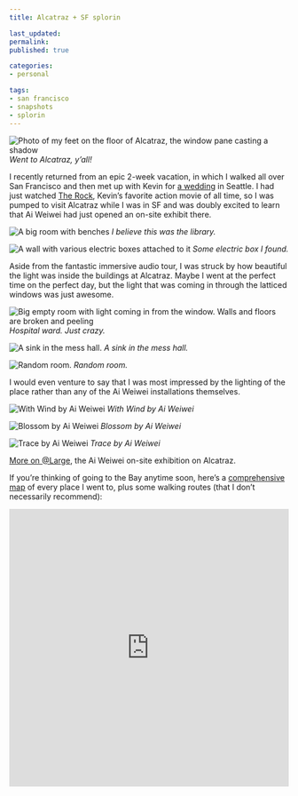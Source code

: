 ```yaml
---
title: Alcatraz + SF splorin

last_updated: 
permalink: 
published: true

categories:
- personal

tags:
- san francisco
- snapshots
- splorin
---
```


![Photo of my feet on the floor of Alcatraz, the window pane casting a shadow](/assets/images/2014-10-17-alcatraz-feet.jpg)
_Went to Alcatraz, y’all!_

I recently returned from an epic 2-week vacation, in which I walked all over San Francisco and then met up with Kevin for [a wedding](http://craigandkaryn.com) in Seattle. I had just watched [The Rock](http://www.imdb.com/title/tt0117500/), Kevin’s favorite action movie of all time, so I was pumped to visit Alcatraz while I was in SF and was doubly excited to learn that Ai Weiwei had just opened an on-site exhibit there.

![A big room with benches](/assets/images/2014-10-17-alcatraz-benches.jpg)
_I believe this was the library._

![A wall with various electric boxes attached to it](/assets/images/2014-10-17-alcatraz-box.jpg)
_Some electric box I found._

Aside from the fantastic immersive audio tour, I was struck by how beautiful the light was inside the buildings at Alcatraz. Maybe I went at the perfect time on the perfect day, but the light that was coming in through the latticed windows was just awesome.  

![Big empty room with light coming in from the window. Walls and floors are broken and peeling](/assets/images/2014-10-17-alcatraz-ward.jpg)
_Hospital ward. Just crazy._

![A sink in the mess hall.](/assets/images/2014-10-17-alcatraz-sink.jpg)
_A sink in the mess hall._

![Random room.](/assets/images/2014-10-17-alcatraz-room.jpg)
_Random room._

I would even venture to say that I was most impressed by the lighting of the place rather than any of the Ai Weiwei installations themselves.

![With Wind by Ai Weiwei](/assets/images/2014-10-17-alcatraz-with_wind.jpg)
_With Wind by Ai Weiwei_

![Blossom by Ai Weiwei](/assets/images/2014-10-17-alcatraz-blossom.jpg)
_Blossom by Ai Weiwei_

![Trace by Ai Weiwei](/assets/images/2014-10-17-alcatraz-trace.jpg)
_Trace by Ai Weiwei_

[More on @Large](http://www.for-site.org/project/ai-weiwei-alcatraz/), the Ai Weiwei on-site exhibition on Alcatraz.

If you’re thinking of going to the Bay anytime soon, here’s a [comprehensive map](https://www.mapbox.com/editor/?id=psyoko.jnk51ifd#app) of every place I went to, plus some walking routes (that I don’t necessarily recommend):

<iframe width='100%' height='500px' frameBorder='0' src='https://a.tiles.mapbox.com/v4/psyoko.jnk51ifd/attribution,zoompan,zoomwheel,geocoder,share.html?access_token=pk.eyJ1IjoicHN5b2tvIiwiYSI6Ind4T05HY1kifQ.r-44XyZkJ87TR_yTWmldpA'></iframe>